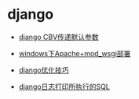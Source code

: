 # django

* [django CBV传递默认参数](./django%20CBV%E4%BC%A0%E9%80%92%E9%BB%98%E8%AE%A4%E5%8F%82%E6%95%B0)

* [windows下Apache+mod_wsgi部署](./windows%E4%B8%8BApache%2Bmod_wsgi%E9%83%A8%E7%BD%B2)

* [django优化技巧](./django%E4%BC%98%E5%8C%96%E6%8A%80%E5%B7%A7)

* [django日志打印所执行的SQL](./django%E6%97%A5%E5%BF%97%E6%89%93%E5%8D%B0%E6%89%80%E6%89%A7%E8%A1%8C%E7%9A%84SQL)
